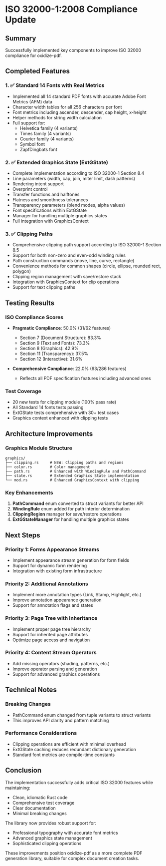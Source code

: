 # ISO 32000-1:2008 Compliance Update

## Summary
Successfully implemented key components to improve ISO 32000 compliance for oxidize-pdf.

## Completed Features

### 1. ✅ Standard 14 Fonts with Real Metrics
- Implemented all 14 standard PDF fonts with accurate Adobe Font Metrics (AFM) data
- Character width tables for all 256 characters per font
- Font metrics including ascender, descender, cap height, x-height
- Helper methods for string width calculation
- Full support for:
  - Helvetica family (4 variants)
  - Times family (4 variants)
  - Courier family (4 variants)
  - Symbol font
  - ZapfDingbats font

### 2. ✅ Extended Graphics State (ExtGState)
- Complete implementation according to ISO 32000-1 Section 8.4
- Line parameters (width, cap, join, miter limit, dash patterns)
- Rendering intent support
- Overprint control
- Transfer functions and halftones
- Flatness and smoothness tolerances
- Transparency parameters (blend modes, alpha values)
- Font specifications within ExtGState
- Manager for handling multiple graphics states
- Full integration with GraphicsContext

### 3. ✅ Clipping Paths
- Comprehensive clipping path support according to ISO 32000-1 Section 8.5
- Support for both non-zero and even-odd winding rules
- Path construction commands (move, line, curve, rectangle)
- Convenience methods for common shapes (circle, ellipse, rounded rect, polygon)
- Clipping region management with save/restore stack
- Integration with GraphicsContext for clip operations
- Support for text clipping paths

## Testing Results

### ISO Compliance Scores
- **Pragmatic Compliance**: 50.0% (31/62 features)
  - Section 7 (Document Structure): 83.3%
  - Section 9 (Text and Fonts): 73.3%
  - Section 8 (Graphics): 42.9%
  - Section 11 (Transparency): 37.5%
  - Section 12 (Interactive): 31.6%

- **Comprehensive Compliance**: 22.0% (63/286 features)
  - Reflects all PDF specification features including advanced ones

### Test Coverage
- 20 new tests for clipping module (100% pass rate)
- All Standard 14 fonts tests passing
- ExtGState tests comprehensive with 30+ test cases
- Graphics context enhanced with clipping tests

## Architecture Improvements

### Graphics Module Structure
```
graphics/
├── clipping.rs     # NEW: Clipping paths and regions
├── color.rs        # Color management
├── path.rs         # Enhanced with WindingRule and PathCommand
├── state.rs        # Extended Graphics State implementation
└── mod.rs          # Enhanced GraphicsContext with clipping
```

### Key Enhancements
1. **PathCommand** enum converted to struct variants for better API
2. **WindingRule** enum added for path interior determination
3. **ClippingRegion** manager for save/restore operations
4. **ExtGStateManager** for handling multiple graphics states

## Next Steps

### Priority 1: Forms Appearance Streams
- Implement appearance stream generation for form fields
- Support for dynamic form rendering
- Integration with existing form infrastructure

### Priority 2: Additional Annotations
- Implement more annotation types (Link, Stamp, Highlight, etc.)
- Improve annotation appearance generation
- Support for annotation flags and states

### Priority 3: Page Tree with Inheritance
- Implement proper page tree hierarchy
- Support for inherited page attributes
- Optimize page access and navigation

### Priority 4: Content Stream Operators
- Add missing operators (shading, patterns, etc.)
- Improve operator parsing and generation
- Support for advanced graphics operations

## Technical Notes

### Breaking Changes
- PathCommand enum changed from tuple variants to struct variants
- This improves API clarity and pattern matching

### Performance Considerations
- Clipping operations are efficient with minimal overhead
- ExtGState caching reduces redundant dictionary generation
- Standard font metrics are compile-time constants

## Conclusion

The implementation successfully adds critical ISO 32000 features while maintaining:
- Clean, idiomatic Rust code
- Comprehensive test coverage
- Clear documentation
- Minimal breaking changes

The library now provides robust support for:
- Professional typography with accurate font metrics
- Advanced graphics state management
- Sophisticated clipping operations

These improvements position oxidize-pdf as a more complete PDF generation library, suitable for complex document creation tasks.